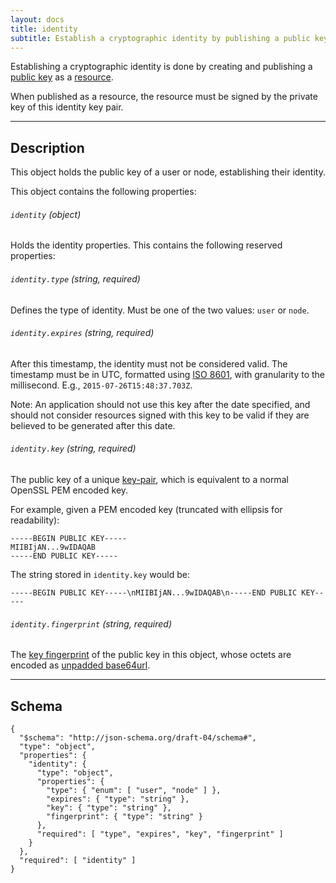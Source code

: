 ```yaml
---
layout: docs
title: identity
subtitle: Establish a cryptographic identity by publishing a public key.
---
```



Establishing a cryptographic identity is done by creating and publishing
a [public key](/core/cryptography) as a [resource](/journal/resource).

When published as a resource, the resource must be signed by the private
key of this identity key pair. 

---

## Description

This object holds the public key of a user or node, establishing their identity.

This object contains the following properties:

###### `identity` *(object)*

Holds the identity properties. This contains the following reserved properties:

###### `identity.type` *(string, required)*

Defines the type of identity. Must be one of the two values: `user` or `node`.

###### `identity.expires` *(string, required)*

After this timestamp, the identity must not be considered valid. The timestamp must
be in UTC, formatted using [ISO 8601](https://en.wikipedia.org/wiki/ISO_8601), with
granularity to the millisecond. E.g., `2015-07-26T15:48:37.703Z`.

Note: An application should not use this key after the date specified, and should
not consider resources signed with this key to be valid if they are believed to
be generated after this date.

###### `identity.key` *(string, required)*

The public key of a unique [key-pair](/core/cryptography#keys), which is
equivalent to a normal OpenSSL PEM encoded key.

For example, given a PEM encoded key (truncated with ellipsis
for readability):

	-----BEGIN PUBLIC KEY-----
	MIIBIjAN...9wIDAQAB
	-----END PUBLIC KEY-----

The string stored in `identity.key` would be:

	-----BEGIN PUBLIC KEY-----\nMIIBIjAN...9wIDAQAB\n-----END PUBLIC KEY-----

###### `identity.fingerprint` *(string, required)*

The [key fingerprint](/core/cryptography#key-fingerprint) of the public key
in this object, whose octets are encoded as [unpadded base64url][base64].

---

## Schema

	{
	  "$schema": "http://json-schema.org/draft-04/schema#",
	  "type": "object",
	  "properties": {
	    "identity": {
	      "type": "object",
	      "properties": {
	        "type": { "enum": [ "user", "node" ] },
	        "expires": { "type": "string" },
	        "key": { "type": "string" },
	        "fingerprint": { "type": "string" }
	      },
	      "required": [ "type", "expires", "key", "fingerprint" ]
	    }
	  },
	  "required": [ "identity" ]
	}


[w_iso8601]: https://en.wikipedia.org/wiki/ISO_8601
[base64]: https://tools.ietf.org/html/rfc4648#section-5
